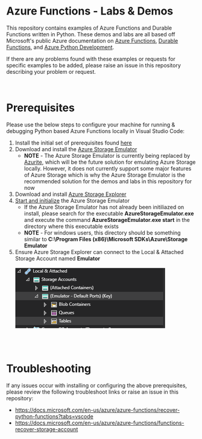 # Azure Functions - Labs & Demos

This repository contains examples of Azure Functions and Durable Functions written in Python. These demos and labs are all based off Microsoft's public Azure documentation on <a href="https://docs.microsoft.com/en-us/azure/azure-functions/functions-reference-python">Azure Functions</a>, <a href="https://docs.microsoft.com/en-us/azure/azure-functions/durable/durable-functions-overview?tabs=python">Durable Functions</a>, and <a href="https://docs.microsoft.com/en-us/azure/developer/python/">Azure Python Development</a>.


If there are any problems found with these examples or requests for specific examples to be added, please raise an issue in this repository describing your problem or request.


</br>

# Prerequisites 

Please use the below steps to configure your machine for running & debugging Python based Azure Functions locally in Visual Studio Code:

<ol>
    <li>Install the initial set of prerequisites found <a href="https://docs.microsoft.com/en-us/azure/azure-functions/functions-create-first-function-vs-code?pivots=programming-language-python#configure-your-environment">here</a>
    <li>Download and install the <a href="https://docs.microsoft.com/en-us/azure/storage/common/storage-use-emulator">Azure Storage Emulator</a>
        <ul>
        <li><b>NOTE</b> - The Azure Storage Emulator is currently being replaced by <a href="https://docs.microsoft.com/en-us/azure/storage/common/storage-use-azurite">Azurite</a>, which will be the future solution for emulating Azure Storage locally. However, it does not currently support some major features of Azure Storage which is why the Azure Storage Emulator is the recommended solution for the demos and labs in this repository for now
        </ul>
    <li>Download and install <a href="https://docs.microsoft.com/en-us/azure/vs-azure-tools-storage-manage-with-storage-explorer?tabs=windows#download-and-install">Azure Storage Explorer</a>
    <li> <a href="https://docs.microsoft.com/en-us/azure/storage/common/storage-use-emulator#start-and-initialize-the-storage-emulator">Start and initialize</a> the Azure Storage Emulator
        <ul>
            <li>If the Azure Storage Emulator has not already been initiliazed on install, please search for the executable <b>AzureStorageEmulator.exe</b> and execute the command <b>AzureStorageEmulator.exe start</b> in the directory where this executable exists
            <li><b>NOTE</b> - For windows users, this directory should be something similar to <b>C:\Program Files (x86)\Microsoft SDKs\Azure\Storage Emulator</b>
        </ul>
    <li>Ensure Azure Storage Explorer can connect to the Local & Attached Storage Account named <b>Emulator</b>
    </br>
    </br>
        <img src=".\Assets\StorageExplorerLocalEmulator.PNG">
    </ol>
</br>
</br>

# Troubleshooting

If any issues occur with installing or configuring the above prerequisites, please review the following troubleshoot links or raise an issue in this repository:
<ul>
    <li><a href="https://docs.microsoft.com/en-us/azure/azure-functions/recover-python-functions?tabs=vscode">https://docs.microsoft.com/en-us/azure/azure-functions/recover-python-functions?tabs=vscode</a>
    <li><a href="https://docs.microsoft.com/en-us/azure/azure-functions/functions-recover-storage-account">https://docs.microsoft.com/en-us/azure/azure-functions/functions-recover-storage-account</a>
</ul>